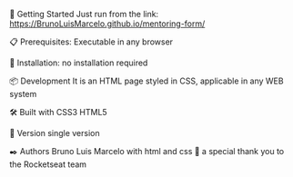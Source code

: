 🚀 Getting Started Just run from the link: https://BrunoLuisMarcelo.github.io/mentoring-form/

📋 Prerequisites: Executable in any browser

🔧 Installation: no installation required

📦 Development It is an HTML page styled in CSS, applicable in any WEB system

🛠️ Built with CSS3 HTML5

📌 Version single version

✒️ Authors Bruno Luis Marcelo with html and css 🎁 a special thank you to the Rocketseat team

